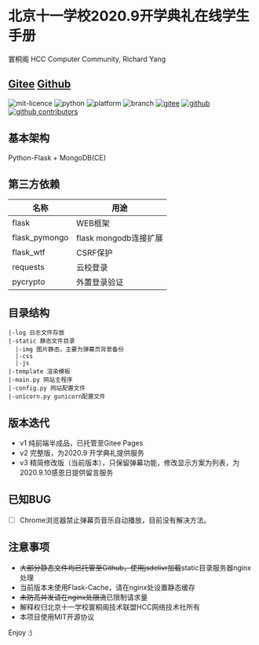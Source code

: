 # 北京十一学校2020.9开学典礼在线学生手册
寰桐阁 HCC Computer Community, Richard Yang
## [Gitee](https://gitee.com/bjbnds/StudentGuide) [Github](https://github.com/yangzhongtian001/StudentGuide)
![mit-licence](https://img.shields.io/badge/license-MIT-brightgreen.svg?style=flat)
![python](https://img.shields.io/badge/python-%3E%3D%203.5-blue)
![platform](https://img.shields.io/badge/platform-windows%20%7C%20macos%20%7C%20linux-blue)
![branch](https://img.shields.io/badge/branch-master-brightgreen.svg?longCache=true)
[![gitee](https://gitee.com/bjbnds/StudentGuide/badge/star.svg?theme=dark)](https://gitee.com/bjbnds/StudentGuide/stargazers)
[![github](https://img.shields.io/github/stars/yangzhongtian001/StudentGuide?logo=github&color=brightgreen)](https://github.com/yangzhongtian001/StudentGuide/stargazers)
[![github contributors](https://img.shields.io/github/contributors/yangzhongtian001/StudentGuide?logo=github)](https://github.com/yangzhongtian001/StudentGuide/stargazers)
## 基本架构
Python-Flask + MongoDB(CE)
## 第三方依赖
| 名称 | 用途 |
| ---- | ---- |
| flask | WEB框架 |
| flask_pymongo | flask mongodb连接扩展 |
| flask_wtf | CSRF保护 |
| requests | 云校登录 |
| pycrypto | 外置登录验证 |
## 目录结构
    |-log 日志文件存放
    |-static 静态文件目录
      |-img 图片静态，主要为弹幕页背景备份
      |-css
      |-js
    |-template 渲染模板
    |-main.py 网站主程序
    |-config.py 网站配置文件
    |-unicorn.py gunicorn配置文件
## 版本迭代
* v1 纯前端半成品，已托管至Gitee Pages
* v2 完整版，为2020.9 开学典礼提供服务
* v3 精简修改版（当前版本），只保留弹幕功能，修改显示方案为列表，为2020.9.10感恩日提供留言服务 
## 已知BUG
* [ ] Chrome浏览器禁止弹幕页音乐自动播放，目前没有解决方法。
## 注意事项
* ~~大部分静态文件均已托管至Github，使用jsdelivr加载~~static目录服务器nginx处理
* 当前版本未使用Flask-Cache，请在nginx处设置静态缓存
* ~~未防高并发请在nginx处限流~~已限制请求量
* 解释权归北京十一学校寰桐阁技术联盟HCC网络技术社所有
* 本项目使用MIT开源协议

Enjoy :)

